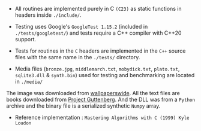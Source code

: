 - All routines are implemented purely in C `(C23)` as static functions in headers inside `./include/`.    

 
- Testing uses Google's `GoogleTest 1.15.2` (included in `./tests/googletest/`) and tests require a C++ compiler with C++20 support.   
- Tests for routines in the `C` headers are implemented in the `C++` source files with the same name in the `./tests/` directory.    
- Media files (`bronze.jpg`, `middlemarch.txt`, `mobydick.txt`, `plato.txt`, `sqlite3.dll` & `synth.bin`) used for testing and benchmarking are located in `./media/`   

The image was downloaded from [wallpaperswide](https://wallpaperswide.com). All the text files are books downloaded from [Project Guttenberg](https://www.gutenberg.org).
And the DLL was from a `Python` archive and the binary file is a serialized synthetic `Numpy` array.
    

- Reference implementation : `Mastering Algorithms with C (1999) Kyle Loudon`